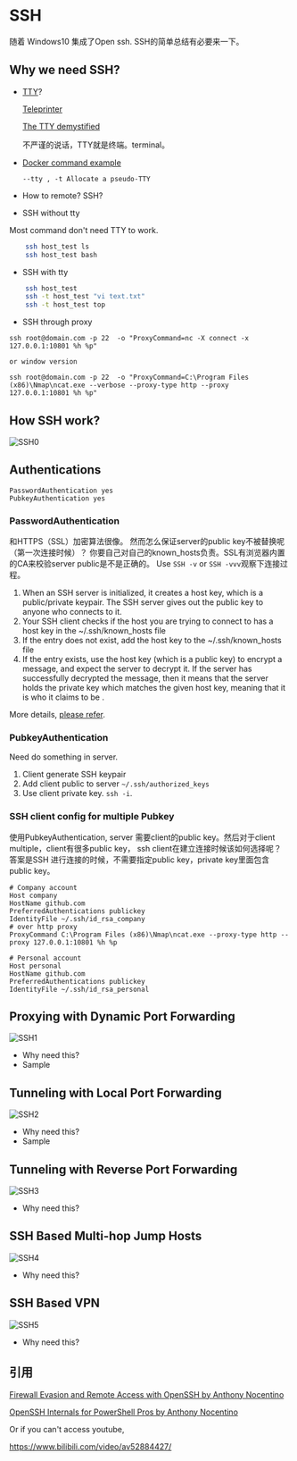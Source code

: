 # SSH

随着 Windows10 集成了Open ssh. SSH的简单总结有必要来一下。

## Why we need SSH?

- [TTY](https://en.wikipedia.org/wiki/Tty_(unix))?

    [Teleprinter](https://en.wikipedia.org/wiki/Teleprinter)

    [The TTY demystified](http://www.linusakesson.net/programming/tty/index.php)

    不严谨的说话，TTY就是终端。terminal。

- [Docker command example](https://docs.docker.com/v17.12/edge/engine/reference/commandline/container_exec/#description)

    `--tty , -t	Allocate a pseudo-TTY`

- How to remote?
SSH?

- SSH without tty

Most command don't need TTY to work.

[More details]:(https://askubuntu.com/questions/716682/remote-ssh-command-requires-a-terminal)

``` bash
    ssh host_test ls
    ssh host_test bash
```

- SSH with tty

``` bash
    ssh host_test
    ssh -t host_test "vi text.txt"
    ssh -t host_test top
```

- SSH through proxy

```
ssh root@domain.com -p 22  -o "ProxyCommand=nc -X connect -x 127.0.0.1:10801 %h %p" 

or window version

ssh root@domain.com -p 22  -o "ProxyCommand=C:\Program Files (x86)\Nmap\ncat.exe --verbose --proxy-type http --proxy 127.0.0.1:10801 %h %p"
```

## How SSH work?

![SSH0](./data/SSH0.jpg)

## Authentications

```
PasswordAuthentication yes
PubkeyAuthentication yes
```

### PasswordAuthentication

和HTTPS（SSL）加密算法很像。 然而怎么保证server的public key不被替换呢（第一次连接时候）？ 你要自己对自己的known_hosts负责。SSL有浏览器内置的CA来校验server public是不是正确的。 Use `SSH -v` or `SSH -vvv`观察下连接过程。

1. When an SSH server is initialized, it creates a host key, which is a public/private keypair. The SSH server gives out the public key to anyone who connects to it.
2. Your SSH client checks if the host you are trying to connect to has a host key in the ~/.ssh/known_hosts file
3. If the entry does not exist, add the host key to the ~/.ssh/known_hosts file
4. If the entry exists, use the host key (which is a public key) to encrypt a message, and expect the server to decrypt it. If the server has successfully decrypted the message, then it means that the server holds the private key which matches the given host key, meaning that it is who it claims to be .

More details, [please refer](https://hackernoon.com/ssh-keys-a-primer-7ac8b790e849
).
### PubkeyAuthentication

Need do something in server.

1. Client generate SSH keypair
2. Add client public to server `~/.ssh/authorized_keys`
3. Use client private key. `ssh -i`.

### SSH client config for multiple Pubkey

使用PubkeyAuthentication, server 需要client的public key。然后对于client multiple，client有很多public key， ssh client在建立连接时候该如何选择呢？ 答案是SSH 进行连接的时候，不需要指定public key，private key里面包含public key。

```
# Company account
Host company
HostName github.com
PreferredAuthentications publickey
IdentityFile ~/.ssh/id_rsa_company
# over http proxy
ProxyCommand C:\Program Files (x86)\Nmap\ncat.exe --proxy-type http --proxy 127.0.0.1:10801 %h %p

# Personal account
Host personal
HostName github.com
PreferredAuthentications publickey
IdentityFile ~/.ssh/id_rsa_personal
```

## Proxying with Dynamic Port Forwarding

![SSH1](./data/SSH1.png)

- Why need this?
- Sample

## Tunneling with Local Port Forwarding

![SSH2](./data/SSH2.png)

- Why need this?
- Sample

## Tunneling with Reverse Port Forwarding

![SSH3](./data/SSH3.png)

- Why need this?

## SSH Based Multi-hop Jump Hosts

![SSH4](./data/SSH4.png)

- Why need this?

## SSH Based VPN

![SSH5](./data/SSH5.png)

- Why need this?

## 引用

[Firewall Evasion and Remote Access with OpenSSH by Anthony Nocentino](https://www.youtube.com/watch?v=7gzA240k7OE)

[OpenSSH Internals for PowerShell Pros by Anthony Nocentino](https://www.youtube.com/watch?v=CPE2-bWK9Vc)

Or if you can't access youtube,

https://www.bilibili.com/video/av52884427/